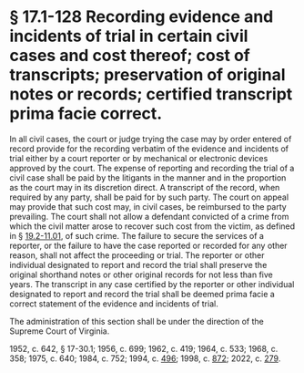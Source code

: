 # § 17.1-128 Recording evidence and incidents of trial in certain civil cases and cost thereof; cost of transcripts; preservation of original notes or records; certified transcript prima facie correct.

<p>In all civil cases, the court or judge trying the case may by order entered of record provide for the recording verbatim of the evidence and incidents of trial either by a court reporter or by mechanical or electronic devices approved by the court. The expense of reporting and recording the trial of a civil case shall be paid by the litigants in the manner and in the proportion as the court may in its discretion direct. A transcript of the record, when required by any party, shall be paid for by such party. The court on appeal may provide that such cost may, in civil cases, be reimbursed to the party prevailing. The court shall not allow a defendant convicted of a crime from which the civil matter arose to recover such cost from the victim, as defined in § <a href='/vacode/19.2-11.01/'>19.2-11.01</a>, of such crime. The failure to secure the services of a reporter, or the failure to have the case reported or recorded for any other reason, shall not affect the proceeding or trial. The reporter or other individual designated to report and record the trial shall preserve the original shorthand notes or other original records for not less than five years. The transcript in any case certified by the reporter or other individual designated to report and record the trial shall be deemed prima facie a correct statement of the evidence and incidents of trial.</p><p>The administration of this section shall be under the direction of the Supreme Court of Virginia.</p><p>1952, c. 642, § 17-30.1; 1956, c. 699; 1962, c. 419; 1964, c. 533; 1968, c. 358; 1975, c. 640; 1984, c. 752; 1994, c. <a href='http://lis.virginia.gov/cgi-bin/legp604.exe?941+ful+CHAP0496'>496</a>; 1998, c. <a href='http://lis.virginia.gov/cgi-bin/legp604.exe?981+ful+CHAP0872'>872</a>; 2022, c. <a href='http://lis.virginia.gov/cgi-bin/legp604.exe?221+ful+CHAP0279'>279</a>.</p>